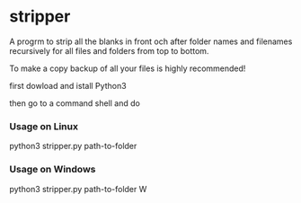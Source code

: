 # stripper
A progrm to strip all the blanks in front och after folder names and filenames recursively for all files and folders from top to bottom.

To make a copy backup of all your files is highly recommended!

first dowload and istall Python3

then go to a command shell and do

### Usage on Linux
python3 stripper.py path-to-folder

### Usage on Windows
python3 stripper.py path-to-folder W
